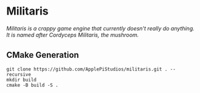 Militaris
=========

###### Militaris is a crappy game engine that currently doesn't really do anything. It is named after Cordyceps Militaris, the mushroom.

## CMake Generation
```shell
git clone https://github.com/ApplePiStudios/militaris.git . --recursive
mkdir build
cmake -B build -S .
```